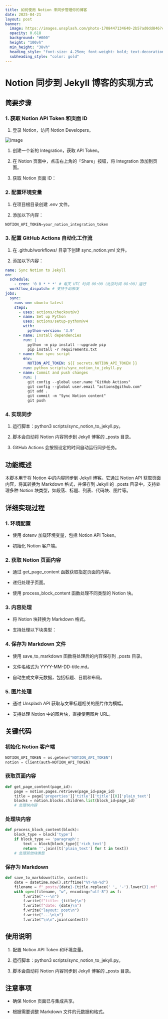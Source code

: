 ```yaml
---
title: 如何使用 Notion 来同步管理你的博客
date: 2025-04-21
layout: post
banner:
  image: https://images.unsplash.com/photo-1708447134640-2b57ad0dd846?crop=entropy&cs=tinysrgb&fit=max&fm=jpg&ixid=M3w2OTIwMzJ8MHwxfHJhbmRvbXx8fHx8fHx8fDE3NDUyNjY5MzR8&ixlib=rb-4.0.3&q=80&w=1080
  opacity: 0.618
  background: "#000"
  height: "100vh"
  min_height: "38vh"
  heading_style: "font-size: 4.25em; font-weight: bold; text-decoration: underline"
  subheading_style: "color: gold"
---
```


# Notion 同步到 Jekyll 博客的实现方式

## 简要步骤

### 1. 获取 Notion API Token 和页面 ID

1. 登录 Notion，访问 Notion Developers。

![image](https://prod-files-secure.s3.us-west-2.amazonaws.com/a7a0cc5a-89b9-4cda-8686-1fba0ca52f40/d19c1afe-dea5-4312-9333-786b0ba83054/image.png?X-Amz-Algorithm=AWS4-HMAC-SHA256&X-Amz-Content-Sha256=UNSIGNED-PAYLOAD&X-Amz-Credential=ASIAZI2LB466XN3TAZSV%2F20250421%2Fus-west-2%2Fs3%2Faws4_request&X-Amz-Date=20250421T202214Z&X-Amz-Expires=3600&X-Amz-Security-Token=IQoJb3JpZ2luX2VjEDwaCXVzLXdlc3QtMiJIMEYCIQDZXa%2BPP60FnbW5r0kOGiqQhTEE2uLSoMMrlQ6OnZyQKgIhAO3eDCiJcAWapV3vfl0wQ9nRMSKuBjq7okS164uh1ZiZKogECMX%2F%2F%2F%2F%2F%2F%2F%2F%2F%2FwEQABoMNjM3NDIzMTgzODA1IgwGcFbrhhEkdZPxmScq3APtmkJgGP3q5Fp3itzeKZzHelhXzWlU9lYt8B3Xm1zyd3xvnElbOlqjDkxx9NinxaMtYSWAREJXQ2H58rsqWBs4aU3L1qmIDLw%2BaqbBNmkUAKfv4tzhL23oBSJlraGQaRXEqq6CfZfEf2K3gxQwVJqfIBzoxtMdeEtHs%2B0rXtzL7RYZ2m%2BTqwEqE6j58sy5GElA%2FoTNYC69o3lkZSTil76ARU2ko52LpNChPq0uaT6FoujOGv8Iezaj6Z9NNPpmP%2BVmU1CR0EN6kuZQEpwhrKfa8ImIM%2B1I72iuIVE1T02ayC2ovdVIEHZr7oys8ZIMI0AocbsUxlb4a65E%2BhBAn5nEZU9PpfNRlti%2BWXmg%2Fab5LBFKDKXNNGCtLfxt1rSkTHfw%2FIcju4ypj8GBa6RPBocMr70Rg5jpDvNuDmf3ngO3Ib%2BTcQ6pUdVPn%2BKrMCCJoSqqtDNOl2FyBlSVQxi8gwd4b%2BK1a8ARJ4FxXAG%2FJ36rr1bXcGqEkxlrDdINKUMWydauapDAy9GO8FpDTO6ttfaTsfq37lzRl6pBmuYCfFMovHVIC065a%2FZBrAK6UCZLM4WfhPggCIYwFpJpz7PhE2yxRfCdX2AR1aXkjVgxiwHYfFT7wETggpv6yqCRUTDbuZrABjqkASd9gYsjV5c20DIj6mWsdlQWwE%2BWuBavKZohQftAsDj%2BQxQuQhdrfn7U6UqvqeVVA4iYNNFHg5xvjouwIzDtooD0FW6td%2B%2FHX2pbzdIUlTdfaGeK0nS9eFE%2Fi40wJKI8G1Vm%2B6YWuOVQub4bRXBZSm3ytnyRCKUqyWBjOJIPOokmMO%2FQcFYcZnu%2BoTna%2B%2FMGVelkNZ62xD2hMg6TLHA1C0R75L5K&X-Amz-Signature=c2e58385c2ad481fbe1474d41e1195e220fe58c2a6672532b5a7a588ad886c5e&X-Amz-SignedHeaders=host&x-id=GetObject)

1. 创建一个新的 Integration，获取 API Token。

1. 在 Notion 页面中，点击右上角的「Share」按钮，将 Integration 添加到页面。

1. 获取 Notion 页面 ID：


### 2. 配置环境变量

1. 在项目根目录创建 .env 文件。

1. 添加以下内容：

```javascript
NOTION_API_TOKEN=your_notion_integration_token
```

### 3. 配置 GitHub Actions 自动化工作流

1. 在 .github/workflows/ 目录下创建 sync_notion.yml 文件。

1. 添加以下内容：

```yaml
name: Sync Notion to Jekyll
on:
  schedule:
    - cron: '0 0 * * *' # 每天 UTC 时间 00:00（北京时间 08:00）运行
  workflow_dispatch: # 支持手动触发
jobs:
  sync:
    runs-on: ubuntu-latest
    steps:
      - uses: actions/checkout@v3
      - name: Set up Python
        uses: actions/setup-python@v4
        with:
          python-version: '3.9'
      - name: Install dependencies
        run: |
          python -m pip install --upgrade pip
          pip install -r requirements.txt
      - name: Run sync script
        env:
          NOTION_API_TOKEN: ${{ secrets.NOTION_API_TOKEN }}
        run: python scripts/sync_notion_to_jekyll.py
      - name: Commit and push changes
        run: |
          git config --global user.name "GitHub Actions"
          git config --global user.email "actions@github.com"
          git add .
          git commit -m "Sync Notion content"
          git push
```

### 4. 实现同步

1. 运行脚本：python3 scripts/sync_notion_to_jekyll.py。

1. 脚本会自动将 Notion 内容同步到 Jekyll 博客的 _posts 目录。

1. GitHub Actions 会按照设定的时间自动运行同步任务。

## 功能概述

本脚本用于将 Notion 中的内容同步到 Jekyll 博客。它通过 Notion API 获取页面内容，将其转换为 Markdown 格式，并保存到 Jekyll 的 _posts 目录中。支持处理多种 Notion 块类型，如段落、标题、列表、代码块、图片等。

## 详细实现过程

### 1. 环境配置

- 使用 dotenv 加载环境变量，包括 Notion API Token。

- 初始化 Notion 客户端。

### 2. 获取 Notion 页面内容

- 通过 get_page_content 函数获取指定页面的内容。

- 递归处理子页面。

- 使用 process_block_content 函数处理不同类型的 Notion 块。

### 3. 内容处理

- 将 Notion 块转换为 Markdown 格式。

- 支持处理以下块类型：


### 4. 保存为 Markdown 文件

- 使用 save_to_markdown 函数将处理后的内容保存到 _posts 目录。

- 文件名格式为 YYYY-MM-DD-title.md。

- 自动生成文章元数据，包括标题、日期和布局。

### 5. 图片处理

- 通过 Unsplash API 获取与文章标题相关的图片作为横幅。

- 支持处理 Notion 中的图片块，直接使用图片 URL。

## 关键代码

### 初始化 Notion 客户端

```python
NOTION_API_TOKEN = os.getenv("NOTION_API_TOKEN")
notion = Client(auth=NOTION_API_TOKEN)
```

### 获取页面内容

```python
def get_page_content(page_id):
    page = notion.pages.retrieve(page_id=page_id)
    title = page['properties']['title']['title'][0]['plain_text']
    blocks = notion.blocks.children.list(block_id=page_id)
    # 处理块内容
```

### 处理块内容

```python
def process_block_content(block):
    block_type = block['type']
    if block_type == 'paragraph':
        text = block[block_type]['rich_text']
        return ''.join([t['plain_text'] for t in text])
    # 处理其他块类型
```

### 保存为 Markdown

```python
def save_to_markdown(title, content):
    date = datetime.now().strftime("%Y-%m-%d")
    filename = f"_posts/{date}-{title.replace(' ', '-').lower()}.md"
    with open(filename, "w", encoding="utf-8") as f:
        f.write("---\n")
        f.write(f"title: {title}\n")
        f.write(f"date: {date}\n")
        f.write("layout: post\n")
        f.write("---\n\n")
        f.write("\n\n".join(content))
```

## 使用说明

1. 配置 Notion API Token 和环境变量。

1. 运行脚本：python3 scripts/sync_notion_to_jekyll.py。

1. 脚本会自动将 Notion 内容同步到 Jekyll 博客的 _posts 目录。

## 注意事项

- 确保 Notion 页面已与集成共享。

- 根据需要调整 Markdown 文件的元数据和格式。